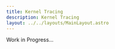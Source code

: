 ```yaml
---
title: Kernel Tracing
description: Kernel Tracing
layout: ../../layouts/MainLayout.astro
---
```


Work in Progress...
